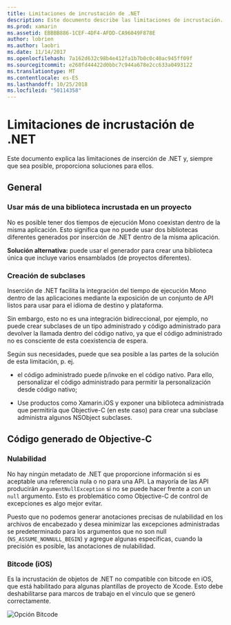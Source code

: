 ```yaml
---
title: Limitaciones de incrustación de .NET
description: Este documento describe las limitaciones de incrustación. NET, la herramienta que permite utilizar código .NET en otros lenguajes de programación.
ms.prod: xamarin
ms.assetid: EBBBB886-1CEF-4DF4-AFDD-CA96049F878E
author: lobrien
ms.author: laobri
ms.date: 11/14/2017
ms.openlocfilehash: 7a162d632c98b4e412fa1b7b0c0c40ac945ff09f
ms.sourcegitcommit: e268fd44422d0bbc7c944a678e2cc633a0493122
ms.translationtype: MT
ms.contentlocale: es-ES
ms.lasthandoff: 10/25/2018
ms.locfileid: "50114358"
---
```

# <a name="net-embedding-limitations"></a>Limitaciones de incrustación de .NET

Este documento explica las limitaciones de inserción de .NET y, siempre que sea posible, proporciona soluciones para ellos.

## <a name="general"></a>General

### <a name="use-more-than-one-embedded-library-in-a-project"></a>Usar más de una biblioteca incrustada en un proyecto

No es posible tener dos tiempos de ejecución Mono coexistan dentro de la misma aplicación. Esto significa que no puede usar dos bibliotecas diferentes generados por inserción de .NET dentro de la misma aplicación.

**Solución alternativa:** puede usar el generador para crear una biblioteca única que incluye varios ensamblados (de proyectos diferentes).

### <a name="subclassing"></a>Creación de subclases

Inserción de .NET facilita la integración del tiempo de ejecución Mono dentro de las aplicaciones mediante la exposición de un conjunto de API listos para usar para el idioma de destino y plataforma.

Sin embargo, esto no es una integración bidireccional, por ejemplo, no puede crear subclases de un tipo administrado y código administrado para devolver la llamada dentro del código nativo, ya que el código administrado no es consciente de esta coexistencia de espera.

Según sus necesidades, puede que sea posible a las partes de la solución de esta limitación, p. ej.

* el código administrado puede p/invoke en el código nativo. Para ello, personalizar el código administrado para permitir la personalización desde código nativo;

* Use productos como Xamarin.iOS y exponer una biblioteca administrada que permitiría que Objective-C (en este caso) para crear una subclase administra algunos NSObject subclases.

## <a name="objective-c-generated-code"></a>Código generado de Objective-C

### <a name="nullability"></a>Nulabilidad

No hay ningún metadato de .NET que proporcione información si es aceptable una referencia nula o no para una API. La mayoría de las API producirán `ArgumentNullException` si no se puede hacer frente a con un `null` argumento. Esto es problemático como Objective-C de control de excepciones es algo mejor evitar.

Puesto que no podemos generar anotaciones precisas de nulabilidad en los archivos de encabezado y desea minimizar las excepciones administradas se predeterminado para los argumentos que no son null (`NS_ASSUME_NONNULL_BEGIN`) y agregue algunas específicas, cuando la precisión es posible, las anotaciones de nulabilidad.

### <a name="bitcode-ios"></a>Bitcode (iOS)

Es la incrustación de objetos de .NET no compatible con bitcode en iOS, que está habilitado para algunas plantillas de proyecto de Xcode. Esto debe deshabilitarse para marcos de trabajo en el vínculo que se generó correctamente.

![Opción Bitcode](images/ios-bitcode-option.png)
